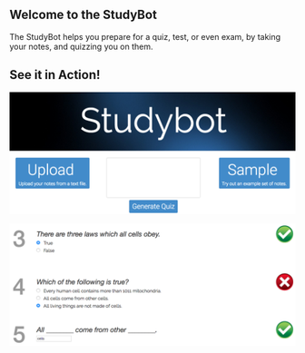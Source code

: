 ## Welcome to the StudyBot

The StudyBot helps you prepare for a quiz, test, or even exam, by taking your notes,
and quizzing you on them.

## See it in Action!

![Alt text](/sample_pics/Interface.png?raw=true "The Interface for the StudyBot")

![Alt text](/sample_pics/Questions.png?raw=true "Questions the StudyBot has Generated")


